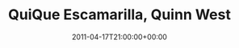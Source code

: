 ---
templateKey: event
guid: 0895d2ef-6eab-11ea-99c5-002590d1d1b0
date: 2011-04-17T21:00:00+00:00
eventTime: '9pm'
title: QuiQue Escamarilla, Quinn West
artist: QuiQue Escamarilla
city: Toronto
venue: Quinn West
group: Tim Shia
guests: Pat Blanchard
---